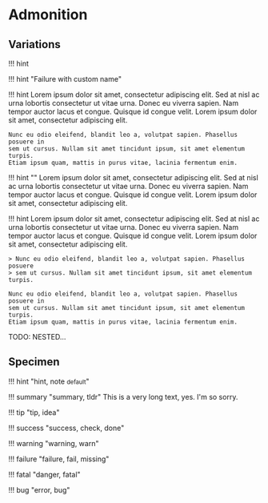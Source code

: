 # Admonition

## Variations

!!! hint

!!! hint "Failure with custom name"

!!! hint
    Lorem ipsum dolor sit amet, consectetur adipiscing elit. Sed at nisl ac
    urna lobortis consectetur ut vitae urna. Donec eu viverra sapien. Nam
    tempor auctor lacus et congue. Quisque id congue velit. Lorem ipsum dolor
    sit amet, consectetur adipiscing elit.

    Nunc eu odio eleifend, blandit leo a, volutpat sapien. Phasellus posuere in
    sem ut cursus. Nullam sit amet tincidunt ipsum, sit amet elementum turpis.
    Etiam ipsum quam, mattis in purus vitae, lacinia fermentum enim.

!!! hint ""
    Lorem ipsum dolor sit amet, consectetur adipiscing elit. Sed at nisl ac
    urna lobortis consectetur ut vitae urna. Donec eu viverra sapien. Nam
    tempor auctor lacus et congue. Quisque id congue velit. Lorem ipsum dolor
    sit amet, consectetur adipiscing elit.

!!! hint
    Lorem ipsum dolor sit amet, consectetur adipiscing elit. Sed at nisl ac
    urna lobortis consectetur ut vitae urna. Donec eu viverra sapien. Nam
    tempor auctor lacus et congue. Quisque id congue velit. Lorem ipsum dolor
    sit amet, consectetur adipiscing elit.

    > Nunc eu odio eleifend, blandit leo a, volutpat sapien. Phasellus posuere
    > sem ut cursus. Nullam sit amet tincidunt ipsum, sit amet elementum turpis.

    Nunc eu odio eleifend, blandit leo a, volutpat sapien. Phasellus posuere in
    sem ut cursus. Nullam sit amet tincidunt ipsum, sit amet elementum turpis.
    Etiam ipsum quam, mattis in purus vitae, lacinia fermentum enim.

TODO: NESTED...

## Specimen

!!! hint "hint, note <small>default</small>"

!!! summary "summary, tldr"
    This is a very long text, yes. I'm so sorry.

!!! tip "tip, idea"

!!! success "success, check, done"

!!! warning "warning, warn"

!!! failure "failure, fail, missing"

!!! fatal "danger, fatal"

!!! bug "error, bug"